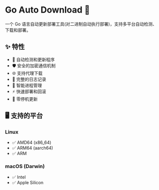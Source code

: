 # Go Auto Download 🚀

一个 Go 语言自动更新部署工具(对二进制自动执行部署)，支持多平台自动检测、下载和部署。

## ✨ 特性

- 🔄 自动检测和更新程序
- 🛡️ 安全的加密通信机制
- 🌐 支持代理下载
- 📝 完整的日志记录
- 🔌 智能进程管理
- ⚡ 快速部署和回滚
- 🎯 零停机更新

## 🖥️ 支持的平台

### Linux
- ✅ AMD64 (x86_64)
- ✅ ARM64 (aarch64)
- ✅ ARM

### macOS (Darwin)
- ✅ Intel
- ✅ Apple Silicon

